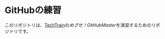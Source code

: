 # GitHubの練習
このリポジトリは、[TechTrain](https://techbowl.co.jp/techtrain/mypage)の*めざせ！GitHubMaster*を演習するためのリポジトリです。

